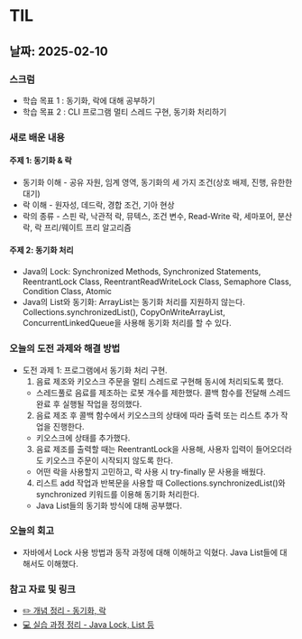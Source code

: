 # TIL 

## 날짜: 2025-02-10

### 스크럼
- 학습 목표 1 : 동기화, 락에 대해 공부하기
- 학습 목표 2 : CLI 프로그램 멀티 스레드 구현, 동기화 처리하기 

### 새로 배운 내용
#### 주제 1: 동기화 & 락
- 동기화 이해 - 공유 자원, 임계 영역, 동기화의 세 가지 조건(상호 배제, 진행, 유한한 대기)
- 락 이해 - 원자성, 데드락, 경합 조건, 기아 현상
- 락의 종류 - 스핀 락, 낙관적 락, 뮤텍스, 조건 변수, Read-Write 락, 세마포어, 분산 락, 락 프리/웨이트 프리 알고리즘

#### 주제 2: 동기화 처리 
- Java의 Lock: Synchronized Methods, Synchronized Statements, ReentrantLock Class, ReentrantReadWriteLock Class, Semaphore Class, Condition Class, Atomic
- Java의 List와 동기화: ArrayList는 동기화 처리를 지원하지 않는다. Collections.synchronizedList(), CopyOnWriteArrayList, ConcurrentLinkedQueue을 사용해 동기화 처리를 할 수 있다. 

### 오늘의 도전 과제와 해결 방법
- 도전 과제 1: 프로그램에서 동기화 처리 구현.
  1) 음료 제조와 키오스크 주문을 멀티 스레드로 구현해 동시에 처리되도록 했다.
    - 스레드풀로 음료를 제조하는 로봇 개수를 제한했다. 콜백 함수를 전달해 스레드 완료 후 실행될 작업을 정의했다. 
  2) 음료 제조 후 콜백 함수에서 키오스크의 상태에 따라 출력 또는 리스트 추가 작업을 진행한다.
    - 키오스크에 상태를 추가했다. 
  3) 음료 제조를 출력할 때는 ReentrantLock을 사용해, 사용자 입력이 들어오더라도 키오스크 주문이 시작되지 않도록 한다.
    - 어떤 락을 사용할지 고민하고, 락 사용 시 try-finally 문 사용을 배웠다.
  4) 리스트 add 작업과 반복문을 사용할 때 Collections.synchronizedList()와 synchronized 키워드를 이용해 동기화 처리한다.
    - Java List들의 동기화 방식에 대해 공부했다. 

### 오늘의 회고
- 자바에서 Lock 사용 방법과 동작 과정에 대해 이해하고 익혔다. Java List들에 대해서도 이해했다. 

### 참고 자료 및 링크
- [✏️ 개념 정리 - 동기화, 락](https://mellow-sailor-ec6.notion.site/196258f8f61980b4b5f8e435d020805f?pvs=4)
- [💻 실습 과정 정리 - Java Lock, List 등](https://mellow-sailor-ec6.notion.site/2-190258f8f61980c19274cfed728054fd?pvs=4)
